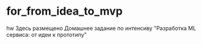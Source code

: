 # for_from_idea_to_mvp
hw
Здесь размещено Домашнее задание по интенсиву "Разработка ML сервиса: от идеи к прототипу"
